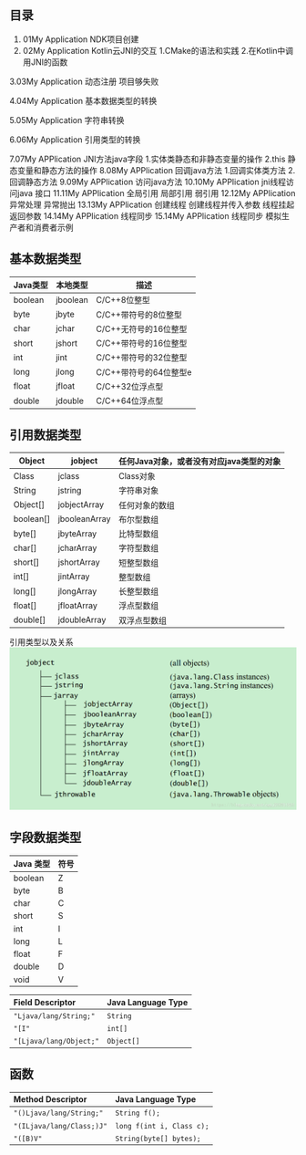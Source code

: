 ## 目录

1. 01My Application     NDK项目创建
2. 02My Application   Kotlin云JNI的交互
   1.CMake的语法和实践
   2.在Kotlin中调用JNI的函数

3.03My Application  动态注册  项目够失败

4.04My Application  基本数据类型的转换

5.05My Application 字符串转换

6.06My Application  引用类型的转换

7.07My APPlication  JNI方法java字段
    1.实体类静态和非静态变量的操作
    2.this 静态变量和静态方法的操作
8.08My APPlication 回调java方法
   1.回调实体类方法
   2.回调静态方法
9.09My APPlication 访问java方法
10.10My APPlication jni线程访问java 接口
11.11My APPlication 全局引用 局部引用 弱引用
12.12My APPlication 异常处理 异常抛出
13.13My APPlication 创建线程 创建线程并传入参数  线程挂起返回参数
14.14My APPlication 线程同步
15.14My APPlication 线程同步 模拟生产者和消费者示例


## 基本数据类型

| Java类型  | 本地类型      | 描述                                     |
| --------- | ------------- | ---------------------------------------- |
| boolean   | jboolean      | C/C++8位整型                             |
| byte      | jbyte         | C/C++带符号的8位整型                     |
| char      | jchar         | C/C++无符号的16位整型                    |
| short     | jshort        | C/C++带符号的16位整型                    |
| int       | jint          | C/C++带符号的32位整型                    |
| long      | jlong         | C/C++带符号的64位整型e                   |
| float     | jfloat        | C/C++32位浮点型                          |
| double    | jdouble       | C/C++64位浮点型                          |



## 引用数据类型

| Object    | jobject       | 任何Java对象，或者没有对应java类型的对象 |
| --------- | ------------- | ---------------------------------------- |
| Class     | jclass        | Class对象                                |
| String    | jstring       | 字符串对象                               |
| Object[]  | jobjectArray  | 任何对象的数组                           |
| boolean[] | jbooleanArray | 布尔型数组                               |
| byte[]    | jbyteArray    | 比特型数组                               |
| char[]    | jcharArray    | 字符型数组                               |
| short[]   | jshortArray   | 短整型数组                               |
| int[]     | jintArray     | 整型数组                                 |
| long[]    | jlongArray    | 长整型数组                               |
| float[]   | jfloatArray   | 浮点型数组                               |
| double[]  | jdoubleArray  | 双浮点型数组                             |

引用类型以及关系
![img](README/20200625101918798.png)



## 字段数据类型

| Java 类型 | 符号 |
| --------- | ---- |
| boolean   | Z    |
| byte      | B    |
| char      | C    |
| short     | S    |
| int       | I    |
| long      | L    |
| float     | F    |
| double    | D    |
| void      | V    |

| Field Descriptor        | Java Language Type |
| :---------------------- | :----------------- |
| `"Ljava/lang/String;"`  | `String`           |
| `"[I"`                  | `int[]`            |
| `"[Ljava/lang/Object;"` | `Object[]`         |

## 函数

| Method Descriptor         | Java Language Type        |
| :------------------------ | :------------------------ |
| `"()Ljava/lang/String;"`  | `String f();`             |
| `"(ILjava/lang/Class;)J"` | `long f(int i, Class c);` |
| `"([B)V"`                 | `String(byte[] bytes);`   |
